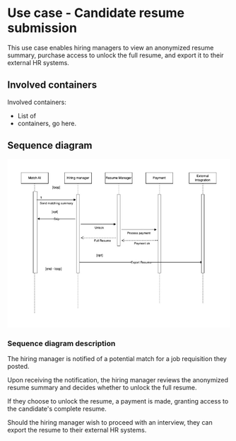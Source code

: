 # Use case - Candidate resume submission

This use case enables hiring managers to view an anonymized resume summary, purchase access to unlock the full resume, and export it to their external HR systems.

## Involved containers
<Container image goes here>

Involved containers:
- List of 
- containers, go here.

## Sequence diagram
![job-match.jpg](images%2Fjob-match.jpg)

### Sequence diagram description

The hiring manager is notified of a potential match for a job requisition they posted.

Upon receiving the notification, the hiring manager reviews the anonymized resume summary and decides whether to unlock the full resume.

If they choose to unlock the resume, a payment is made, granting access to the candidate's complete resume.

Should the hiring manager wish to proceed with an interview, they can export the resume to their external HR systems.